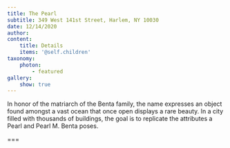 ```yaml
---
title: The Pearl
subtitle: 349 West 141st Street, Harlem, NY 10030 
date: 12/14/2020
author: 
content:
    title: Details
    items: '@self.children'
taxonomy:
    photon: 
        - featured
gallery:
    show: true
---
```


In honor of the matriarch of the Benta family, the name expresses an object found amongst a vast ocean that once open displays a rare beauty. In a city filled with thousands of buildings, the goal is to replicate the attributes a Pearl and Pearl M. Benta poses. 

===


